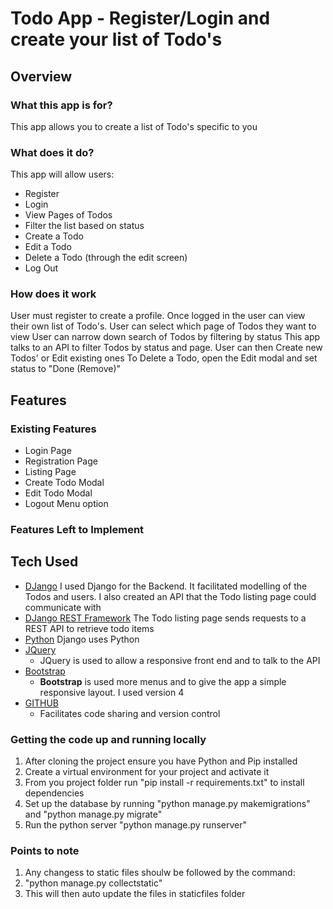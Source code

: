# Todo App - Register/Login and create your list of Todo's 

## Overview

### What this app is for?
This app allows you to create a list of Todo's specific to you

### What does it do?
This app will allow users:
-   Register
-   Login
-   View Pages of Todos
-   Filter the list based on status
-   Create a Todo
-   Edit a Todo
-   Delete a Todo (through the edit screen)
-   Log Out

### How does it work
User must register to create a profile.
Once logged in the user can view their own list of Todo's.
User can select which page of Todos they want to view
User can narrow down search of Todos by filtering by status
This app talks to an API to filter Todos by status and page. 
User can then Create new Todos' or Edit existing ones
To Delete a Todo, open the Edit modal and set status to "Done (Remove)"

##  Features

### Existing Features
-   Login Page
-   Registration Page
-   Listing Page
-   Create Todo Modal
-   Edit Todo Modal
-   Logout Menu option

### Features Left to Implement

##  Tech Used
- [DJango](https://www.djangoproject.com/)
    I used Django for the Backend. It facilitated modelling of the Todos and users. I also created an API that 
    the Todo listing page could communicate with
- [DJango REST Framework](http://www.django-rest-framework.org/)
    The Todo listing page sends requests to a REST API to retrieve todo items
- [Python](https://www.python.org/)
    Django uses Python
- [JQuery](https://jquery.com/)
    - JQuery is used to allow a responsive front end and to talk to the API 
- [Bootstrap](http://getbootstrap.com/)
	- **Bootstrap** is used more menus and to give the app a simple responsive layout. I used version 4
- [GITHUB](https://github.com/)
    - Facilitates code sharing and version control


### Getting the code up and running locally
1.  After cloning the project ensure you have Python and Pip installed
2.  Create a virtual environment for your project and activate it
3.  From you project folder run "pip install -r requirements.txt" to install dependencies 
4.  Set up the database by running "python manage.py makemigrations" and "python manage.py migrate"
5.  Run the python server "python manage.py runserver"

### Points to note
1.  Any changess to static files shoulw be followed by the command:
   1. "python manage.py collectstatic"
   2. This will then auto update the files in staticfiles folder
